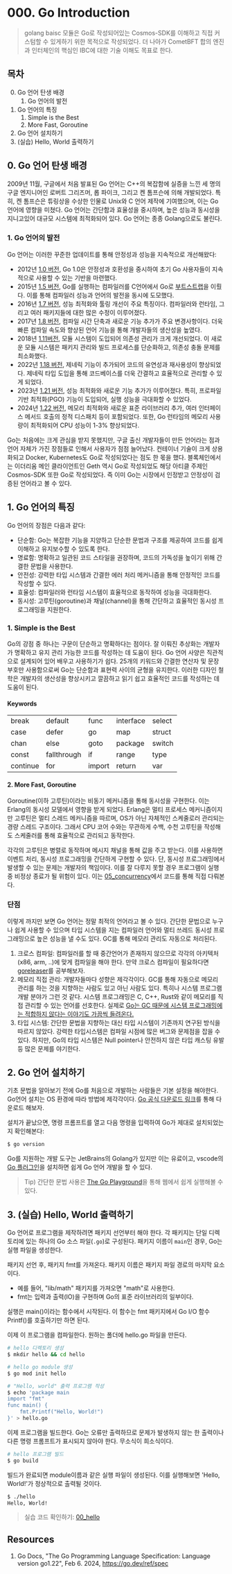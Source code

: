 # 000. Go Introduction
> golang baisc 모듈은 Go로 작성되어있는 Cosmos-SDK를 이해하고 직접 커스텀할 수 있게하기 위한 목적으로 작성되었다. 더 나아가 CometBFT 합의 엔진과 인터체인의 핵심인 IBC에 대한 기술 이해도 목표로 한다.

## 목차
0. Go 언어 탄생 배경
   1. Go 언어의 발전 
1. Go 언어의 특징
   1. Simple is the Best
   2. More Fast, Goroutine 
2. Go 언어 설치하기
3. (실습) Hello, World 출력하기

## 0. Go 언어 탄생 배경
2009년 11월, 구글에서 처음 발표된 Go 언어는 C++의 복잡함에 실증을 느낀 세 명의 구글 엔지니어인 로버트 그리즈머, 롭 파이크, 그리고 켄 톰프슨에 의해 개발되었다. 특히, 켄 톰프슨은 튜링상을 수상한 인물로 Unix와 C 언어 제작에 기여했으며, 이는 Go 언어에 영향을 미쳤다. Go 언어는 간단함과 효율성을 중시하며, 높은 성능과 동시성을 지니고있어 대규모 시스템에 최적화되어 있다. Go 언어는 종종 Golang으로도 불린다.

### 1. Go 언어의 발전 
Go 언어는 이러한 꾸준한 업데이트를 통해 안정성과 성능을 지속적으로 개선해왔다:
- 2012년 [1.0 버전](https://go.dev/doc/go1), Go 1.0은 안정성과 호환성을 중시하여 초기 Go 사용자들이 지속적으로 사용할 수 있는 기반을 마련했다.
- 2015년 [1.5 버전](https://go.dev/doc/go1.5), Go를 실행하는 컴파일러를 C언어에서 Go로 [부트스트랩](https://ko.wikipedia.org/wiki/%EB%B6%80%ED%8A%B8%EC%8A%A4%ED%8A%B8%EB%9E%A9_(%EC%BB%B4%ED%8C%8C%EC%9D%BC%EB%9F%AC))을 이뤘다. 이를 통해 컴파일러 성능과 언어의 발전을 동시에 도모했다. 
- 2016년 [1.7 버전](https://go.dev/doc/go1.7), 성능 최적화와 툴링 개선이 주요 특징이다. 컴파일러와 런타임, 그리고 여러 패키지들에 대한 많은 수정이 이루어졌다.
- 2017년 [1.8 버전](https://go.dev/doc/go1.8), 컴파일 시간 단축과 새로운 기능 추가가 주요 변경사항이다. 더욱 빠른 컴파일 속도와 향상된 언어 기능을 통해 개발자들의 생산성을 높였다. 
- 2018년 [1.11버전](https://go.dev/doc/go1.11), 모듈 시스템이 도입되어 의존성 관리가 크게 개선되었다. 이 새로운 모듈 시스템은 패키지 관리와 빌드 프로세스를 단순화하고, 의존성 충돌 문제를 최소화했다.
- 2022년 [1.18 버전](https://go.dev/doc/go1.18), 제네릭 기능이 추가되어 코드의 유연성과 재사용성이 향상되었다. 제네릭 타입 도입을 통해 코드베이스를 더욱 간결하고 효율적으로 관리할 수 있게 되었다.
- 2023년 [1.21 버전](https://go.dev/doc/go1.21), 성능 최적화와 새로운 기능 추가가 이루어졌다. 특히, 프로파일 기반 최적화(PGO) 기능이 도입되어, 실행 성능을 극대화할 수 있었다. 
- 2024년 [1.22 버전](https://go.dev/doc/go1.22), 메모리 최적화와 새로운 표준 라이브러리 추가, 여러 인터페이스 메서드 호출의 정적 디스패치 등이 포함되었다. 또한, Go 런타임의 메모리 사용량이 최적화되어 CPU 성능이 1-3% 향상되었다.


Go는 처음에는 크게 관심을 받지 못했지만, 구글 출신 개발자들이 만든 언어라는 점과 언어 자체가 가진 장점들로 인해서 사용자가 점점 늘어났다. 컨테이너 기술이 크게 상용화되고 Docker, Kubernetes도 Go로 작성되었다는 점도 한 몫을 했다. 블록체인에서는 이더리움 메인 클라이언트인 Geth 역시 Go로 작성되었도 해당 아티클 주제인 Cosmos-SDK 또한 Go로 작성되었다. 즉 이미 Go는 시장에서 인정받고 안정성이 검증된 언어라고 볼 수 있다.

## 1. Go 언어의 특징
Go 언어의 장점은 다음과 같다: 
- 단순함: Go는 복잡한 기능을 지양하고 단순한 문법과 구조를 제공하여 코드를 쉽게 이해하고 유지보수할 수 있도록 한다.
- 명료함: 명확하고 일관된 코드 스타일을 권장하며, 코드의 가독성을 높이기 위해 간결한 문법을 사용한다.
- 안전성: 강력한 타입 시스템과 간결한 에러 처리 메커니즘을 통해 안정적인 코드를 작성할 수 있다.
- 효율성: 컴파일러와 런타임 시스템이 효율적으로 동작하여 성능을 극대화한다.
- 동시성: 고루틴(goroutine)과 채널(channel)을 통해 간단하고 효율적인 동시성 프로그래밍을 지원한다.

### 1. Simple is the Best
Go의 강점 중 하나는 구문이 단순하고 명확하다는 점이다. 잘 이뤄진 추상화는 개발자가 명확하고 유지 관리 가능한 코드를 작성하는 데 도움이 된다. Go 언어 사양은 직관적으로 설계되어 있어 배우고 사용하기가 쉽다. 25개의 키워드와 간결한 연산자 및 문장 부호만 사용함으로써 Go는 단순함과 표현력 사이의 균형을 유지한다. 이러한 디자인 철학은 개발자의 생산성을 향상시키고 깔끔하고 읽기 쉽고 효율적인 코드를 작성하는 데 도움이 된다.

#### Keywords
|             |          |           |            |        |
|-------------|----------|-----------|------------|--------|
| break       | default  | func      | interface  | select |
| case        | defer    | go        | map        | struct |
| chan        | else     | goto      | package    | switch |
| const       | fallthrough | if     | range      | type   |
| continue    | for      | import    | return     | var    |


#### 2. More Fast, Goroutine 
Goroutine(이하 고루틴)이라는 비동기 메커니즘을 통해 동시성을 구현한다. 이는 Erlang의 동시성 모델에서 영향을 받게 되었다. Erlang은 멀티 프로세스 메커니즘이지만 고루틴은 멀티 스레드 메커니즘을 따르며, OS가 아닌 자체적인 스케줄로러 관리되는 경량 스레드 구조이다. 그래서 CPU 코어 수와는 무관하게 수백, 수천 고루틴을 작성해도 스케줄러를 통해 효율적으로 관리되고 동작한다. 

각각의 고루틴은 병렬로 동작하며 메시지 채널을 통해 값을 주고 받는다. 이를 사용하면 이벤트 처리, 동시성 프로그래밍을 간단하게 구현할 수 있다. 단, 동시성 프로그래밍에서 발생할 수 있는 문제는 개발자의 책임이다. 이를 잘 다루지 못할 경우 프로그램이 실행 중 비정상 종료가 될 위험이 있다. 이는 [05_concurrency](./05_concurrency.md)에서 코드를 통해 직접 다뤄본다. 


### 단점
이렇게 까지만 보면 Go 언어는 정말 최적의 언어라고 볼 수 있다. 간단한 문법으로 누구나 쉽게 사용할 수 있으며 타입 시스템을 지는 컴파일러 언어와 멀티 쓰레드 동시성 프로그래밍으로 높은 성능을 낼 수도 있다. GC를 통해 메모리 관리도 자동으로 처리된다. 

1. 크로스 컴파일: 컴파일러를 할 때 중간언어가 존재하지 않으므로 각각의 아키텍처(x86, arm, ..)에 맞게 컴파일을 해야 한다. 만약 크로스 컴파일이 필요하다면 [goreleaser](https://goreleaser.com/)를 공부해보자.
2. 메모리 직접 관리: 개발자들마다 성향은 제각각이다. GC를 통해 자동으로 메모리 관리를 하는 것을 지향하는 사람도 있고 아닌 사람도 있다. 특히나 시스템 프로그램 개발 분야가 그런 것 같다. 시스템 프로그래밍은 C, C++, Rust와 같이 메모리를 직접 관리할 수 있는 언어를 선호한다. 실제로 [Go는 GC 때문에 시스템 프로그래밍에는 적합하지 않다는 이야기도 가끔씩 들려온다.](https://www.quora.com/Is-Go-a-systems-programming-language) 
3. 타입 시스템: 간단한 문법을 지향하는 대신 타입 시스템이 기존까지 연구된 방식을 따르지 않았다. 강력한 타입시스템은 컴파일 시점에 많은 버그와 문제점을 잡을 수 있다. 하지만, Go의 타입 시스템은 Null pointer나 안전하지 않은 타입 캐스팅 유발 등 많은 문제를 야기한다.


## 2. Go 언어 설치하기
기초 문법을 알아보기 전에 Go를 처음으로 개발하는 사람들은 기본 설정을 해야한다. Go언어 설치는 OS 환경에 따라 방법에 제각각이다. [Go 공식 다운로드 링크](https://go.dev/doc/install)를 통해 다운로드 해보자. 

설치가 끝났으면, 명령 프롬프트를 열고 다음 명령을 입력하여 Go가 제대로 설치되었는지 확인해본다:
```sh
$ go version
```

Go를 지원하는 개발 도구는 JetBrains의 Golang가 있지만 이는 유료이고, vscode의 [Go 플러그인](https://code.visualstudio.com/docs/languages/go)을 설치하면 쉽게 Go 언어 개발을 할 수 있다. 

> Tip) 간단한 문법 사용은 [The Go Playground](https://go.dev/play/p/1u5bSZlh80h)을 통해 웹에서 쉽게 실행해볼 수 있다. 

## 3. (실습) Hello, World 출력하기
Go 언어로 프로그램을 제작하려면 패키지 선언부터 해야 한다. 각 패키지는 단일 디렉토리에 있는 하나의 Go 소스 파일(`.go`)로 구성된다. 패키지 이름이 `main`인 경우, Go는 실행 파일을 생성한다.

패키지 선언 후, 패키지 fmt를 가져온다. 패키지 이름은 패키지 파일 경로의 마지막 요소이다. 
- 예를 들어, "lib/math" 패키지를 가져오면 "math"로 사용한다.
- fmt는 입력과 출력(IO)을 구현하며 Go의 표준 라이브러리의 일부이다. 

실행은 main()이라는 함수에서 시작된다. 이 함수는 fmt 패키지에서 Go I/O 함수 Printf()를 호출하기만 하면 된다.

이제 이 프로그램을 컴파일한다. 원하는 폴더에 hello.go 파일을 만든다.
```sh
# hello 디렉토리 생성
$ mkdir hello && cd hello

# hello go module 생성 
$ go mod init hello

# "Hello, world" 출력 프로그램 작성
$ echo 'package main
import "fmt"
func main() {
    fmt.Printf("Hello, World!")
}' > hello.go
```

이제 프로그램을 빌드한다. Go는 오류만 출력하므로 문제가 발생하지 않는 한 출력이나 다른 명령 프롬프트가 표시되지 않아야 한다. 무소식이 희소식이다. 
```sh
# hello 프로그램 빌드
$ go build
```

빌드가 완료되면 module이름과 같은 실행 파일이 생성된다. 이를 실행해보면 'Hello, World!'가 정상적으로 출력될 것이다.
```sh
$ ./hello
Hello, World!
```
> 실습 코드 확인하기: [00_hello](../code/00_hello/) 


## Resources 
1. Go Docs, "The Go Programming Language Specification: Language version go1.22", Feb 6. 2024, https://go.dev/ref/spec
